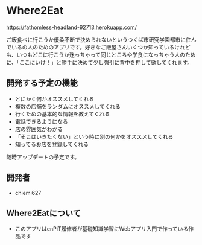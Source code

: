 # Where2Eat

https://fathomless-headland-92713.herokuapp.com/

ご飯食べに行こうか優柔不断で決められないというつくば市研究学園都市に住んでいるの人のためのアプリです。好きなご飯屋さんいくつか知っているけれども、いつもどこに行こうか迷っちゃって同じところや学食になっちゃう人のために、「ここにいけ！」と勝手に決めて少し強引に背中を押して欲してくれます。

## 開発する予定の機能
* とにかく何かオススメしてくれる
* 複数の店舗をランダムにオススメしてくれる
* 行くための基本的な情報を教えてくれる
* 電話できるようになる
* 店の雰囲気がわかる
* 「そこはいきたくない」という時に別の何かをオススメしてくれる
* 知ってるお店を登録してくれる

随時アップデートの予定です。

## 開発者
* chiemi627 

## Where2Eatについて
* このアプリはenPiT履修者が基礎知識学習にWebアプリ入門で作っている作品です
